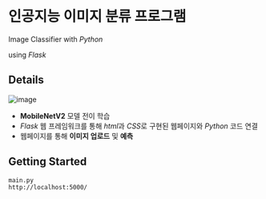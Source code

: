 # 인공지능 이미지 분류 프로그램
Image Classifier with *Python*

using *Flask*

## Details
![image](https://user-images.githubusercontent.com/87348583/145953652-326ed030-5613-4b63-a075-561df2534fe6.png)

- **MobileNetV2** 모델 전이 학습
- *Flask* 웹 프레임워크를 통해 *html*과 *CSS*로 구현된 웹페이지와 *Python* 코드 연결
- 웹페이지를 통해 **이미지 업로드** 및 **예측**

## Getting Started
```
main.py
http://localhost:5000/
```
